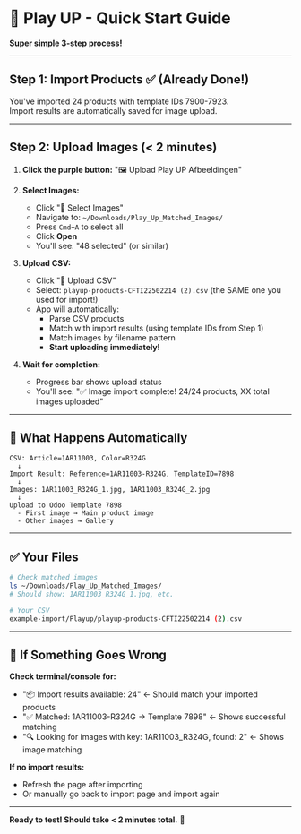 # 🚀 Play UP - Quick Start Guide

**Super simple 3-step process!**

---

## Step 1: Import Products ✅ (Already Done!)

You've imported 24 products with template IDs 7900-7923.  
Import results are automatically saved for image upload.

---

## Step 2: Upload Images (< 2 minutes)

1. **Click the purple button:** "🖼️ Upload Play UP Afbeeldingen"

2. **Select Images:**
   - Click "📁 Select Images"
   - Navigate to: `~/Downloads/Play_Up_Matched_Images/`
   - Press `Cmd+A` to select all
   - Click **Open**
   - You'll see: "48 selected" (or similar)

3. **Upload CSV:**
   - Click "📄 Upload CSV"
   - Select: `playup-products-CFTI22502214 (2).csv` (the SAME one you used for import!)
   - App will automatically:
     - Parse CSV products
     - Match with import results (using template IDs from Step 1)
     - Match images by filename pattern
     - **Start uploading immediately!**

4. **Wait for completion:**
   - Progress bar shows upload status
   - You'll see: "✅ Image import complete! 24/24 products, XX total images uploaded"

---

## 🎯 What Happens Automatically

```
CSV: Article=1AR11003, Color=R324G
  ↓
Import Result: Reference=1AR11003-R324G, TemplateID=7898
  ↓
Images: 1AR11003_R324G_1.jpg, 1AR11003_R324G_2.jpg
  ↓
Upload to Odoo Template 7898
  - First image → Main product image
  - Other images → Gallery
```

---

## ✅ Your Files

```bash
# Check matched images
ls ~/Downloads/Play_Up_Matched_Images/
# Should show: 1AR11003_R324G_1.jpg, etc.

# Your CSV
example-import/Playup/playup-products-CFTI22502214 (2).csv
```

---

## 🐛 If Something Goes Wrong

**Check terminal/console for:**
- "📦 Import results available: 24" ← Should match your imported products
- "✅ Matched: 1AR11003-R324G → Template 7898" ← Shows successful matching
- "🔍 Looking for images with key: 1AR11003_R324G, found: 2" ← Shows image matching

**If no import results:**
- Refresh the page after importing
- Or manually go back to import page and import again

---

**Ready to test! Should take < 2 minutes total.** 🚀

